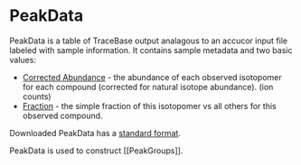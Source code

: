 # PeakData

PeakData is a table of TraceBase output analagous to an accucor input file labeled with sample information.  It contains sample metadata and two basic values:

 - [Corrected Abundance](../Values/Corrected%20Abundance.md) - the abundance of each observed isotopomer for each compound (corrected for natural isotope abundance). (ion counts)
 - [Fraction](../Values/Fraction.md) - the simple fraction of this isotopomer vs all others for this observed compound.

Downloaded PeakData has a [standard format](Downloaded%20Data%20Formats.md).

PeakData is used to construct [[PeakGroups]].



